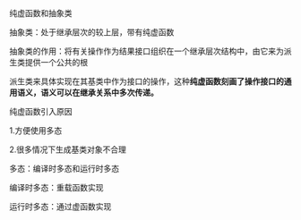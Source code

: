 纯虚函数和抽象类

抽象类：处于继承层次的较上层，带有纯虚函数



抽象类的作用：将有关操作作为结果接口组织在一个继承层次结构中，由它来为派生类提供一个公共的根

派生类来具体实现在其基类中作为接口的操作，这种**纯虚函数刻画了操作接口的通用语义，语义可以在继承关系中多次传递。**



纯虚函数引入原因

1.方便使用多态

2.很多情况下生成基类对象不合理



多态：编译时多态和运行时多态

编译时多态：重载函数实现

运行时多态：通过虚函数实现

